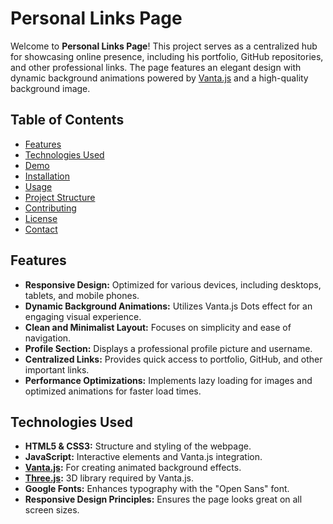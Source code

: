# Personal Links Page

Welcome to **Personal Links Page**! This project serves as a centralized hub for showcasing online presence, including his portfolio, GitHub repositories, and other professional links. The page features an elegant design with dynamic background animations powered by [Vanta.js](https://www.vantajs.com/) and a high-quality background image.

## Table of Contents

- [Features](#features)
- [Technologies Used](#technologies-used)
- [Demo](#demo)
- [Installation](#installation)
- [Usage](#usage)
- [Project Structure](#project-structure)
- [Contributing](#contributing)
- [License](#license)
- [Contact](#contact)

## Features

- **Responsive Design:** Optimized for various devices, including desktops, tablets, and mobile phones.
- **Dynamic Background Animations:** Utilizes Vanta.js Dots effect for an engaging visual experience.
- **Clean and Minimalist Layout:** Focuses on simplicity and ease of navigation.
- **Profile Section:** Displays a professional profile picture and username.
- **Centralized Links:** Provides quick access to portfolio, GitHub, and other important links.
- **Performance Optimizations:** Implements lazy loading for images and optimized animations for faster load times.

## Technologies Used

- **HTML5 & CSS3:** Structure and styling of the webpage.
- **JavaScript:** Interactive elements and Vanta.js integration.
- **[Vanta.js](https://www.vantajs.com/):** For creating animated background effects.
- **[Three.js](https://threejs.org/):** 3D library required by Vanta.js.
- **Google Fonts:** Enhances typography with the "Open Sans" font.
- **Responsive Design Principles:** Ensures the page looks great on all screen sizes.
